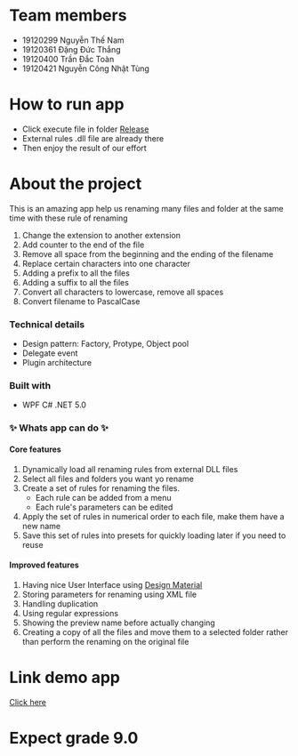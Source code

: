 # Team members
- 19120299 Nguyễn Thế Nam
- 19120361 Đặng Đức Thắng
- 19120400 Trần Đắc Toàn
- 19120421 Nguyễn Công Nhật Tùng

# How to run app
- Click execute file in folder [Release]() 
- External rules .dll file are already there 
- Then enjoy the result of our effort

# About the project
This is an amazing app help us renaming many files and folder at the same time with these rule of renaming
1. Change the extension to another extension 
2. Add counter to the end of the file
3. Remove all space from the beginning and the ending of the filename  
4. Replace certain characters into one character
5. Adding a prefix to all the files
6. Adding a suffix to all the files
7. Convert all characters to lowercase, remove all spaces
8. Convert filename to PascalCase

### Technical details
- Design pattern: Factory, Protype, Object pool
- Delegate event
- Plugin architecture

### Built with
- WPF C# .NET 5.0

### ✨ Whats app can do ✨
#### Core features
1. Dynamically load all renaming rules from external DLL files
2. Select all files and folders you want yo rename
3. Create a set of rules for renaming the files. 
    - Each rule can be added from a menu 
    - Each rule's parameters can be edited 
4. Apply the set of rules in numerical order to each file, make them have a new name
5. Save this set of rules into presets for quickly loading later if you need to reuse

#### Improved features
1. Having nice User Interface using [Design Material](http://materialdesigninxaml.net/)
2. Storing parameters for renaming using XML file 
3. Handling duplication
4. Using regular expressions
5. Showing the preview name before actually changing
6. Creating a copy of all the files and move them to a selected folder rather than perform the renaming on the original file

# Link demo app
[Click here](https://youtu.be/LGZ4eRGX3dU)

# Expect grade 9.0






